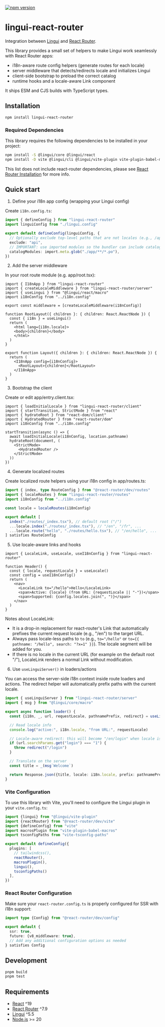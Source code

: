 [![npm version](https://badge.fury.io/js/lingui-react-router.svg)](https://www.npmjs.com/package/lingui-react-router)

# lingui-react-router

Integration between [Lingui](https://lingui.dev/) and [React Router](https://reactrouter.com/).

This library provides a small set of helpers to make Lingui work seamlessly with React Router apps:

- i18n-aware route config helpers (generate routes for each locale)
- server middleware that detects/redirects locale and initializes Lingui
- client-side bootstrap to preload the correct catalog
- runtime hooks and a locale-aware Link component

It ships ESM and CJS builds with TypeScript types.

## Installation

```bash
npm install lingui-react-router
```

### Required Dependencies

This library requires the following dependencies to be installed in your project:

```bash
npm install -S @lingui/core @lingui/react
npm install -D vite @lingui/cli @lingui/vite-plugin vite-plugin-babel-macros vite-tsconfig-paths
```

This list does not include react-router dependencies, please
see [React Router Installation](https://reactrouter.com/start/framework/installation) for more info.

## Quick start

1) Define your i18n app config (wrapping your Lingui config)

Create `i18n.config.ts`:

```ts
import { defineConfig } from "lingui-react-router"
import linguiConfig from "./lingui.config"

export default defineConfig(linguiConfig, {
  // Optionally exclude top-level paths that are not locales (e.g., /api)
  exclude: "api",
  // IMPORTANT: use imported modules so the bundler can include catalogs
  catalogModules: import.meta.glob("./app/**/*.po"),
})
```

2) Add the server middleware

In your root route module (e.g. app/root.tsx):

```tsx
import { I18nApp } from "lingui-react-router"
import { createLocaleMiddleware } from "lingui-react-router/server"
import { useLingui } from "@lingui/react/macro"
import i18nConfig from "../i18n.config"

export const middleware = [createLocaleMiddleware(i18nConfig)]

function RootLayout({ children }: { children: React.ReactNode }) {
  const { i18n } = useLingui()
  return (
    <html lang={i18n.locale}>
    <body>{children}</body>
    </html>
  )
}

export function Layout({ children }: { children: React.ReactNode }) {
  return (
    <I18nApp config={i18nConfig}>
      <RootLayout>{children}</RootLayout>
    </I18nApp>
  )
}
```

3) Bootstrap the client

Create or edit app/entry.client.tsx:

```tsx
import { loadInitialLocale } from "lingui-react-router/client"
import { startTransition, StrictMode } from "react"
import { hydrateRoot } from "react-dom/client"
import { HydratedRouter } from "react-router/dom"
import i18nConfig from "../i18n.config"

startTransition(async () => {
  await loadInitialLocale(i18nConfig, location.pathname)
  hydrateRoot(document, (
    <StrictMode>
      <HydratedRouter />
    </StrictMode>
  ))
})
```

4) Generate localized routes

Create localized route helpers using your i18n config in app/routes.ts:

```ts
import { index, type RouteConfig } from "@react-router/dev/routes"
import { localeRoutes } from "lingui-react-router/routes"
import i18nConfig from "../i18n.config"

const locale = localeRoutes(i18nConfig)

export default [
  index("./routes/_index.tsx"), // default root ("/")
  ...locale.index("./routes/_index.tsx"), // "/en", "/fr", ...
  ...locale.route("hello", "./routes/hello.tsx"), // "/en/hello", ...
] satisfies RouteConfig
```

5) Use locale-aware links and hooks

```tsx
import { LocaleLink, useLocale, useI18nConfig } from "lingui-react-router"

function Header() {
  const { locale, requestLocale } = useLocale()
  const config = useI18nConfig()
  return (
    <nav>
      <LocaleLink to="/hello">Hello</LocaleLink>
      <span>Active: {locale} (from URL: {requestLocale || "-"})</span>
      <span>Supported: {config.locales.join(", ")}</span>
    </nav>
  )
}
```

Notes about LocaleLink:

- It is a drop-in replacement for react-router's Link that automatically prefixes the current
  request locale (e.g., "/en") to the target URL.
- Always pass locale-less paths to `to` (e.g., `to="/hello"` or
  `to={{ pathname: "/hello", search: "?x=1" }}`). The locale segment will be added for you.
- If there is no locale in the current URL (for example on the default root "/"), LocaleLink renders
  a normal Link without modification.

6) Use `useLinguiServer()` in loaders/actions

You can access the server-side i18n context inside route loaders and actions.
The redirect helper will automatically prefix paths with the current locale.

```ts
import { useLinguiServer } from "lingui-react-router/server"
import { msg } from "@lingui/core/macro"

export async function loader() {
  const {i18n, _, url, requestLocale, pathnamePrefix, redirect} = useLinguiServer()

  // Read locale info
  console.log("active:", i18n.locale, "from URL:", requestLocale)

  // Locale-aware redirect: this will become "/en/login" when locale is "en"
  if (url.searchParams.get("login") === "1") {
    throw redirect("/login")
  }

  // Translate on the server
  const title = _(msg`Welcome`)

  return Response.json({title, locale: i18n.locale, prefix: pathnamePrefix})
}
```

### Vite Configuration

To use this library with Vite, you'll need to configure the Lingui plugin in your `vite.config.ts`:

```ts
import {lingui} from "@lingui/vite-plugin"
import {reactRouter} from "@react-router/dev/vite"
import {defineConfig} from "vite"
import macrosPlugin from "vite-plugin-babel-macros"
import tsconfigPaths from "vite-tsconfig-paths"

export default defineConfig({
  plugins: [
    // tailwindcss(),
    reactRouter(),
    macrosPlugin(),
    lingui(),
    tsconfigPaths()
  ],
})
```

### React Router Configuration

Make sure your `react-router.config.ts` is properly configured for SSR with i18n support:

```ts
import type {Config} from "@react-router/dev/config"

export default {
  ssr: true,
  future: {v8_middleware: true},
  // Add any additional configuration options as needed
} satisfies Config
```

## Development

```bash
pnpm build
pnpm test
```

## Requirements

- [React](https://react.dev/) ^19
- [React Router](https://reactrouter.com/) ^7.9
- [Lingui](https://lingui.dev/) ^5.5
- [Node.js](https://nodejs.org/) >= 20
